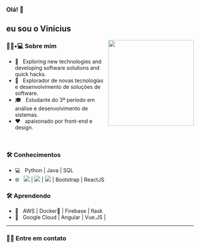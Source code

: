 ### Olá! 👋<h2> eu sou o Vinicius</h2>

<img align='right' src="https://media.giphy.com/media/M9gbBd9nbDrOTu1Mqx/giphy.gif" width="230">

<h3> 👨🏻•💻 Sobre mim </h3>



- 🤔 &nbsp; Exploring new technologies and developing software solutions and quick hacks.
- 🤔 &nbsp; Explorador de novas tecnologias e desenvolvimento de soluções de software.
- 🎓 &nbsp; Estudante do 3º periodo em análise e desenvolvimento de sistemas.
- ❤️ &nbsp; apaixonado por front-end e design.

<br>
<h3>🛠 Conhecimentos </h3>

- 💻 &nbsp; Python | Java | SQL
- 🌐 &nbsp; <img src="https://img.shields.io/badge/HTML5-E34F26?style=for-the-badge&logo=html5&logoColor=white"/> | <img src="https://img.shields.io/badge/CSS3-1572B6?style=for-the-badge&logo=css3&logoColor=white"/> | <img src="https://img.shields.io/badge/JavaScript-323330?style=for-the-badge&logo=javascript&logoColor=F7DF1E"/> | Bootstrap | ReactJS

<h3>🛠 Aprendendo </h3>

- 🔧 &nbsp; AWS | Docker🐳 | Firebase | flask
- 🔧 &nbsp; Google Cloud | Angular | Vue.JS |

<hr>


<h3> 🤝🏻 Entre em contato </h3>



<br>

